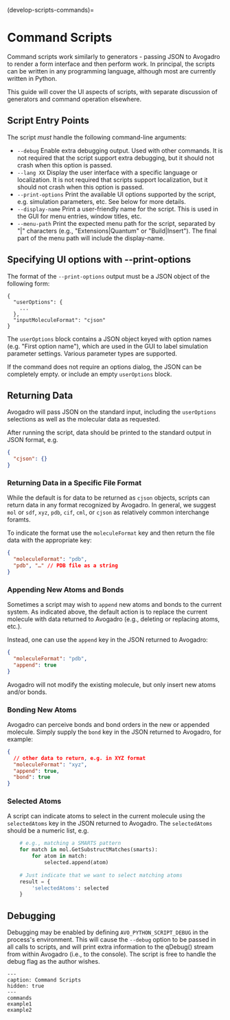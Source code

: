 (develop-scripts-commands)=

# Command Scripts

Command scripts work similarly to generators - passing JSON to
Avogadro to render a form interface and then perform work. In principal,
the scripts can be written in any programming language, although most
are currently written in Python.

This guide will cover the UI aspects of scripts, with separate
discussion of generators and command operation elsewhere.

## Script Entry Points

The script *must* handle the following command-line arguments:

- `--debug` Enable extra debugging output. Used with other commands.
  It is not required that the script support extra debugging, but it
  should not crash when this option is passed.
- `--lang XX` Display the user interface with a specific language or
  localization. It is not required that scripts support localization,
  but it should not crash when this option is passed.
- `--print-options` Print the available UI options supported by the
  script, e.g. simulation parameters, etc. See below for more details.
- `--display-name` Print a user-friendly name for the script. This is
  used in the GUI for menu entries, window titles, etc.
- `--menu-path` Print the expected menu path for the script,
  separated by "|" characters (e.g., "Extensions|Quantum" or
  "Build|Insert"). The final part of the menu path will include the
  display-name.

## Specifying UI options with --print-options

The format of the `--print-options` output must be a JSON object of
the following form:

```
{
  "userOptions": {
    ...
  },
  "inputMoleculeFormat": "cjson"
}
```

The `userOptions` block contains a JSON object keyed with option names
(e.g. "First option name"), which are used in the GUI to label
simulation parameter settings. Various parameter types are supported.

If the command does not require an options dialog, the JSON can be completely empty. or include an empty `userOptions` block.

## Returning Data

Avogadro will pass JSON on the standard input, including the `userOptions` selections as well as the molecular data as requested.

After running the script, data should be printed to the standard output in JSON format, e.g.

```json
{
  "cjson": {}
}
```

### Returning Data in a Specific File Format

While the default is for data to be returned as `cjson` objects, scripts can return data in any format recognized by Avogadro. In general, we suggest `mol` or `sdf`, `xyz`, `pdb`, `cif`, `cml`, or `cjson` as relatively common interchange foramts.

To indicate the format use the `moleculeFormat` key and then return the file data with the appropriate key:

```json
{
  "moleculeFormat": "pdb",
  "pdb", "…" // PDB file as a string
}
```

### Appending New Atoms and Bonds

Sometimes a script may wish to `append` new atoms and bonds to the current system. As indicated above, the default action is to replace the current molecule with data returned to Avogadro (e.g., deleting or replacing atoms, etc.).

Instead, one can use the `append` key in the JSON returned to Avogadro:

```json
{
  "moleculeFormat": "pdb",
  "append": true
}
```

Avogadro will not modify the existing molecule, but only insert new atoms and/or bonds.

### Bonding New Atoms

Avogadro can perceive bonds and bond orders in the new or appended molecule. Simply supply the `bond` key in the JSON returned to Avogadro, for example:

```json
{
  // other data to return, e.g. in XYZ format
  "moleculeFormat": "xyz",
  "append": true,
  "bond": true
}
```

### Selected Atoms

A script can indicate atoms to select in the current molecule using the `selectedAtoms` key in the JSON returned to Avogadro. The `selectedAtoms` should be a numeric list, e.g.

```python
    # e.g., matching a SMARTS pattern
    for match in mol.GetSubstructMatches(smarts):
        for atom in match:
            selected.append(atom)
 
    # Just indicate that we want to select matching atoms
    result = {
        'selectedAtoms': selected
    }
```

## Debugging

Debugging may be enabled by defining `AVO_PYTHON_SCRIPT_DEBUG` in the process's
environment. This will cause the `--debug` option to be passed in
all calls to scripts, and will print extra information to the
qDebug() stream from within Avogadro (i.e., to the console). 
The script is free to handle the debug flag as the author wishes.


```{toctree}
---
caption: Command Scripts
hidden: true
---
commands
example1
example2
```
